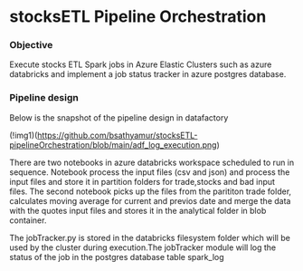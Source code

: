 # stocksETL Pipeline Orchestration

### Objective
Execute stocks ETL Spark jobs in Azure Elastic Clusters such as azure databricks and implement a job status tracker in azure postgres database. 

### Pipeline design

Below is the snapshot of the pipeline design in datafactory

(!img1)(https://github.com/bsathyamur/stocksETL-pipelineOrchestration/blob/main/adf_log_execution.png)

There are two notebooks in azure databricks workspace scheduled to run in sequence. Notebook process the input files (csv and json) and process the input files and store it in partition folders for trade,stocks and bad input files. The second notebook picks up the files from the parititon trade folder, calculates moving average for current and previos date and merge the data with the quotes input files and stores it in the analytical folder in blob container.

The jobTracker.py is stored in the databricks filesystem folder which will be used by the cluster during execution.The jobTracker module will log the status of the job in the postgres database table spark_log
